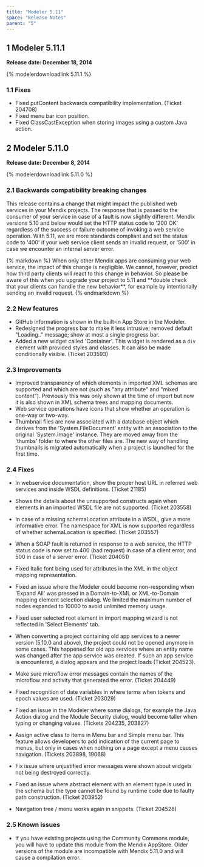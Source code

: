 ```yaml
---
title: "Modeler 5.11"
space: "Release Notes"
parent: "5"
---
```


## 1 Modeler 5.11.1

**Release date: December 18, 2014**

{% modelerdownloadlink 5.11.1 %}

### 1.1 Fixes

*   Fixed putContent backwards compatibility implementation. (Ticket 204708)
*   Fixed menu bar icon position.
*   Fixed ClassCastException when storing images using a custom Java action.

## 2 Modeler 5.11.0

**Release date: December 8, 2014**

{% modelerdownloadlink 5.11.0 %}

### 2.1 Backwards compatibility breaking changes

This release contains a change that might impact the published web services in your Mendix projects. The response that is passed to the consumer of your service in case of a fault is now slightly different. Mendix versions 5.10 and below would set the HTTP status code to '200 OK' regardless of the success or failure outcome of invoking a web service operation. With 5.11, we are more standards compliant and set the status code to '400' if your web service client sends an invalid request, or '500' in case we encounter an internal server error.

<div class="alert alert-warning">{% markdown %}
When only other Mendix apps are consuming your web service, the impact of this change is negligible. We cannot, however, predict how third party clients will react to this change in behavior. So please be aware of this when you upgrade your project to 5.11 and **double check that your clients can handle the new behavior**, for example by intentionally sending an invalid request.
{% endmarkdown %}</div>

### 2.2 New features

*   GitHub information is shown in the built-in App Store in the Modeler.
*   Redesigned the progress bar to make it less intrusive; removed default "Loading.." message; show at most a single progress bar.
*   Added a new widget called 'Container'. This widget is rendered as a `div` element with provided styles and classes. It can also be made conditionally visible. (Ticket 203593)

### 2.3 Improvements

*   Improved transparency of which elements in imported XML schemas are supported and which are not (such as "any attribute" and "mixed content"). Previously this was only shown at the time of import but now it is also shown in XML schema trees and mapping documents.
*   Web service operations have icons that show whether an operation is one-way or two-way.
*   Thumbnail files are now associated with a database object which derives from the 'System.FileDocument' entity with an association to the original 'System.Image' instance. They are moved away from the 'thumbs' folder to where the other files are. The new way of handling thumbnails is migrated automatically when a project is launched for the first time.

### 2.4 Fixes

*   In webservice documentation, show the proper host URL in referred web services and inside WSDL definitions. (Ticket 21185)
*   Shows the details about the unsupported constructs again when elements in an imported WSDL file are not supported. (Ticket 203558)
*   In case of a missing schemaLocation attribute in a WSDL, give a more informative error. The namespace for XML is now supported regardless of whether schemaLocation is specified. (Ticket 203557)
*   When a SOAP fault is returned in response to a web service, the HTTP status code is now set to 400 (bad request) in case of a client error, and 500 in case of a server error. (Ticket 204051)
*   Fixed Italic font being used for attributes in the XML in the object mapping representation.
*   Fixed an issue where the Modeler could become non-responding when 'Expand All' was pressed in a Domain-to-XML or XML-to-Domain mapping element selection dialog. We limited the maximum number of nodes expanded to 10000 to avoid unlimited memory usage.
*   Fixed user selected root element in import mapping wizard is not reflected in 'Select Elements' tab.
*   When converting a project containing old app services to a newer version (5.10.0 and above), the project could not be opened anymore in some cases. This happened for old app services where an entity name was changed after the app service was created. If such an app service is encountered, a dialog appears and the project loads (Ticket 204523).
*   Make sure microflow error messages contain the names of the microflow and activity that generated the error. (Ticket 204449)
*   Fixed recognition of date variables in where terms when tokens and epoch values are used. (Ticket 203029)
*   Fixed an issue in the Modeler where some dialogs, for example the Java Action dialog and the Module Security dialog, would become taller when typing or changing values. (Tickets 204235, 203827)
*   Assign active class to items in Menu bar and Simple menu bar. This feature allows developers to add indication of the current page to menus, but only in cases when nothing on a page except a menu causes navigation. (Tickets 203898, 19068)
*   Fix issue where unjustified error messages were shown about widgets not being destroyed correctly.
*   Fixed an issue where abstract element with an element type is used in the schema but the type cannot be found by runtime code due to faulty path construction. (Ticket 203952)

*   Navigation tree / menu works again in snippets. (Ticket 204528)

### 2.5 Known issues

*   If you have existing projects using the Community Commons module, you will have to update this module from the Mendix AppStore. Older versions of the module are incompatible with Mendix 5.11.0 and will cause a compilation error.